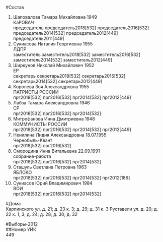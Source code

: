 #Состав  
1. Шаповалова Тамара Михайловна 1949  
    КаРОВАЧ  
    председатель председатель2018[532] председатель2016[532] председатель2014[532] председатель2012[449] председатель2011[449]  
2. Сукиасова Наталия Георгиевна 1955  
    ЛДПР  
    заместитель заместитель2018[532] заместитель2016[532] заместитель2014[532] заместитель2012[449]  
3. Ширкунов Николай Михайлович 1952  
    ЕР  
    секретарь секретарь2018[532] секретарь2016[532] секретарь2014[532] секретарь2012[449]  
4. Королева Зоя Александровна 1955  
    ПАТРИОТЫ РОССИИ  
    прг2018[532] прг2016[532] прг2014[532] прг2012[449]  
5. Лабза Тамара Александровна 1946  
    СР  
    прг2018[532] прг2016[532] прг2014[532]  
6. Митрофанова Инна Дмитриевна 1948  
    КОММУНИСТЫ РОССИИ  
    прг2018[532] прг2016[532] прг2014[532] прг2012[449]  
7. Ненилина Лидия Александровна 18.07.1955  
    Чернобыль-Квант  
    прг2018[532] прг2016[532]  
8. Смородина Инна Витальевна 22.09.1991  
    собрание-работа  
    прг2018[532] прг2016[532] прг2014[532]  
9. Сташуль Светлана Петровна 1963  
    ЯБЛОКО  
    прг2018[532] прг2016[532] прг2014[532] прг2012[186]  
10. Сукиасов Юрий Владимирович 1984  
    ВОИ  
    прг2018[532] прг2016[532] прг2014[532]  
  
#Дома  
Карпинского ул. д. 21; д. 23 к. 3; д. 29; д. 31 к. 3 Руставели ул. д. 20; д. 22 к. 1, 3; д. 24; д. 28; д. 30; д. 32  
  
#Выборы-2012  
##Номер УИК  
449  
